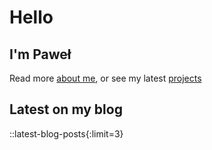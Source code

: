 # Hello

## I'm Paweł

Read more [about me](/about), or see my latest [projects](/projects)

## Latest on my blog

::latest-blog-posts{:limit=3}